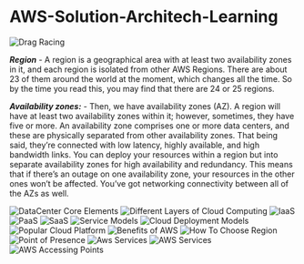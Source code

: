 # AWS-Solution-Architech-Learning

![Drag Racing](./Slides/Heading.png)

_**Region**_ - A region is a geographical area with at least two availability zones in it, and each region is isolated from other AWS Regions. There are about 23 of them around the world at the moment, which changes all the time. So by the time you read this, you may find that there are 24 or 25 regions.

_**Availability zones:**_ - Then, we have availability zones (AZ). A region will have at least two availability zones within it; however, sometimes, they have five or more. An availability zone comprises one or more data centers, and these are physically separated from other availability zones. That being said, they’re connected with low latency, highly available, and high bandwidth links. You can deploy your resources within a region but into separate availability zones for high availability and redundancy. This means that if there’s an outage on one availability zone, your resources in the other ones won’t be affected. You’ve got networking connectivity between all of the AZs as well.

![DataCenter Core Elements](./Slides/DataCenter.png)
![Different Layers of Cloud Computing](./Slides/LayersCC.png)
![IaaS](./Slides/IaaS.png)
![PaaS](./Slides/PaaS.png)
![SaaS](./Slides/SaaS.png)
![Service Models](./Slides/ServiceModel.png)
![Cloud Deployment Models](./Slides/CloudModels.png)
![Popular Cloud Platform](./Slides/CloudPlatform.png)
![Benefits of AWS](./Slides/Benefits.png)
![How To Choose Region](./Slides/Region.png)
![Point of Presence](./Slides/PoP.png)
![Aws Services](./Slides/AWSService.png)
![AWS Services](./Slides/AWSService2.png)
![AWS Accessing Points](./Slides/AWS%20Accesspoints.png)